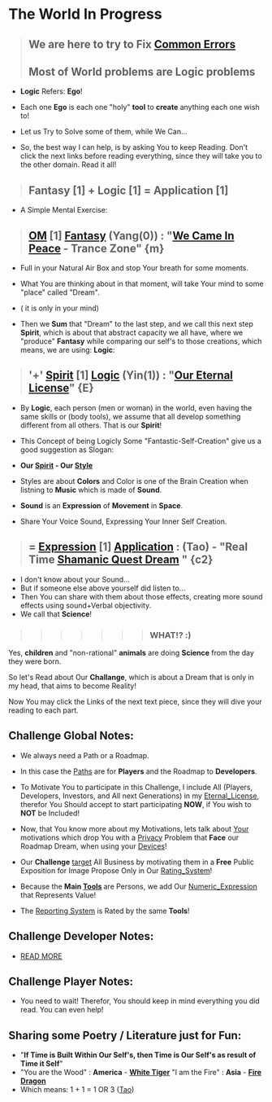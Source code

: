 # The World In Progress

> ## We are here to try to Fix [Common Errors](./404.md)
> ## Most of <b>World</b> problems are <b>Logic</b> problems

- <b>Logic</b> Refers: <b>Ego</b>!

- Each one <b>Ego</b> is each one "holy" <b>tool</b> to <b>create</b> anything each one wish to!

- Let us Try to Solve some of them, while We Can...

- So, the best way I can help, is by asking You to keep Reading. Don't click the next links before reading everything, since they will take you to the other domain. Read it all!

> ## <b>Fantasy</b> [1] + <b>Logic</b> [1] = <b>Application</b> [1]

- A Simple Mental Exercise:

> ## [OM](https://wiki.odicforcesounds.com/art/#/three/you/tell/me) [1] [Fantasy](./docs/Tao/Yang/0/Fantasy/Fantasy.md) (**Yang**(0)) : "[We Came In Peace](https://wiki.odicforcesounds.com/art/#/we/came/in/peace) - Trance Zone" {**m**}

- Full in your Natural Air Box and stop Your breath for some moments.

- What You are thinking about in that moment, will take Your mind to some "place" called "Dream". 
- ( it is only in your mind) 
- Then we <b>Sum</b> that "Dream" to the last step, and we call this next step  <b>Spirit</b>, which is about that abstract capacity we all have, where we "produce" <b>Fantasy</b> while comparing our self's to those creations, which means, we are using: <b>Logic</b>:

> ## '+' [Spirit](https://wiki.odicforcesounds.com/art/#/secret/responsability/exposed) [1] [Logic](./docs/Tao/Yin/1/Logic/Logic.md) (**Yin**(1)) : "[Our Eternal License](https://wiki.odicforcesounds.com/art/#/license)" {**E**}

- By <b>Logic</b>, each person (men or woman) in the world, even having the same skills or (body tools), we assume that all develop  something different from all others. That is our <b>Spirit</b>! 

- This Concept of being Logicly Some "Fantastic-Self-Creation" give us a good suggestion as Slogan:

- <b>Our [Spirit](https://wiki.odicforcesounds.com/art/#/respect/spiritual/life) - Our [Style](https://wiki.odicforcesounds.com/art/#/my/style)</b>

- Styles are about <b>Colors</b> and Color is one of the Brain Creation when listning to <b>Music</b> which is made of <b>Sound</b>.

- <b>Sound</b> is an <b>Expression</b> of <b>Movement</b> in <b>Space</b>.

- Share Your Voice Sound, Expressing Your Inner Self Creation.

> ## = [Expression](https://wiki.odicforcesounds.com/art/#/expression) [1] [Application](./docs/Tao/Tao.md) : (Tao) - "Real Time [Shamanic Quest Dream](https://wiki.odicforcesounds.com/art/#/magic/fire) " {c2}

- I don't know about your Sound...
- But if someone else above yourself did listen to...
- Then You can share with them about those effects, creating more sound effects using sound+Verbal objectivity.
- We call that <b>Science</b>!

>>>>>>> ### WHAT!? :)

Yes, <b>children</b> and "non-rational" <b>animals</b> are doing <b>Science</b> from the day they were born.

So let's Read about Our <b>Challange</b>, which is about a Dream that is only in my head, that aims to become Reality!

Now You may click the Links of the next text piece, since they will dive your reading to each part.

## <b>Challenge</b> Global Notes:

- We always need a Path or a Roadmap.
- In this case the [Paths](./Tao/Fragments/Path/README.md) are for <b>Players</b> and the Roadmap to <b>Developers</b>.
- To Motivate You to participate in this Challenge, I include All (Players, Developers, Investors, and All next Generations) in my [Eternal_License](./letters/Eternal_License.md), therefor You Should accept to start participating <b>NOW</b>, if You wish to <b>NOT</b> be Included!

- Now, that You know more about my Motivations, lets talk about [Your](./Tao/Fragments/UserInterface/README.md) motivations which drop You with a [Privacy](./Tao/Fragments/Privacy/README.md) Problem that <b>Face</b> our Roadmap Dream, when using your [Devices](./Tao/Fragments/Devices/README.md)!

- Our <b>Challenge</b> [target](./Tao/Fragments/About/README.md) All Business by motivating them in a <b>Free</b> Public Exposition for Image Propose Only in Our [Rating_System](./Tao/Fragments/Rating/README.md)!

- Because the <b>Main [Tools](./Tao/Fragments/Concerns/HR.md) </b> are Persons, we add Our [Numeric_Expression](./Tao/Fragments/OdicPoints/README.md) that Represents Value!

- The [Reporting System](./Tao/Fragments/BlackBox/README.md) is Rated by the same <b>Tools</b>!

## <b>Challenge</b> Developer Notes:

- [READ MORE](./Developers.md)

## <b>Challenge</b> Player Notes:

- You need to wait! Therefor, You should keep in mind everything you did read. You can even help!

## Sharing some <b>Poetry / Literature</b> just for Fun:

- "**If Time is Built Within Our Self's, then Time is Our Self's as result of Time it Self**"
- "You are the Wood" : **America** - **[White Tiger](./letters/Tiger_America.md)**
   "I am the Fire" : **Asia** - **[Fire Dragon](./letters/Dragon_Asia.md)**
- Which means: 1 + 1 = 1 OR 3 ([Tao](https://wiki.odicforcesounds.com/art/#/tao))
